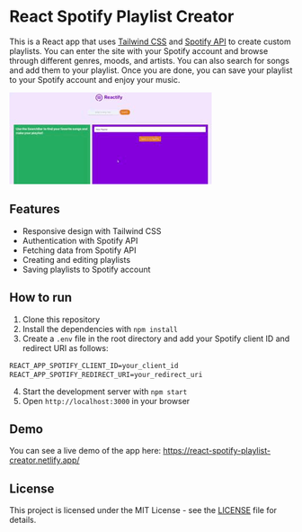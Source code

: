 # React Spotify Playlist Creator

This is a React app that uses [Tailwind CSS](https://tailwindcss.com/) and [Spotify API](https://developer.spotify.com/documentation/web-api/) to create custom playlists. You can enter the site with your Spotify account and browse through different genres, moods, and artists. You can also search for songs and add them to your playlist. Once you are done, you can save your playlist to your Spotify account and enjoy your music.

![Gif](reactify.gif)

## Features

- Responsive design with Tailwind CSS
- Authentication with Spotify API
- Fetching data from Spotify API
- Creating and editing playlists
- Saving playlists to Spotify account

## How to run

1. Clone this repository
2. Install the dependencies with `npm install`
3. Create a `.env` file in the root directory and add your Spotify client ID and redirect URI as follows:
```
REACT_APP_SPOTIFY_CLIENT_ID=your_client_id REACT_APP_SPOTIFY_REDIRECT_URI=your_redirect_uri
```
4. Start the development server with `npm start`
5. Open `http://localhost:3000` in your browser

## Demo

You can see a live demo of the app here: https://react-spotify-playlist-creator.netlify.app/

## License

This project is licensed under the MIT License - see the [LICENSE](LICENSE) file for details.